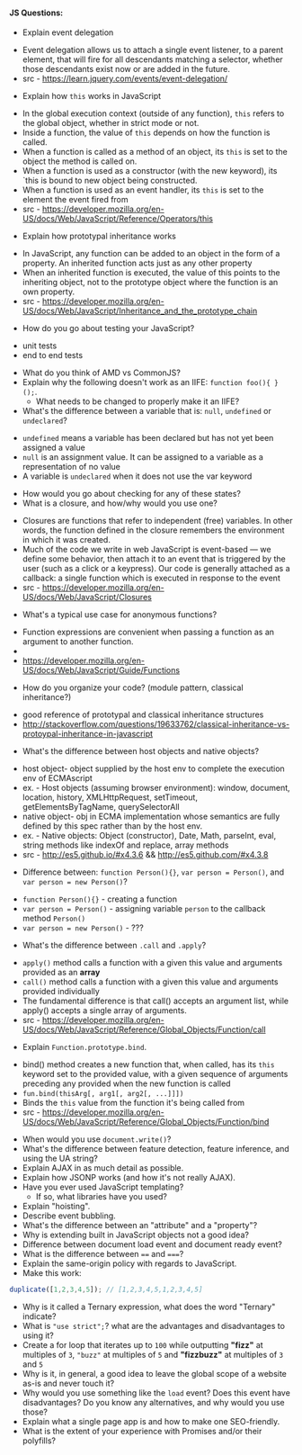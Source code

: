#### JS Questions:

* Explain event delegation
 - Event delegation allows us to attach a single event listener, to a parent element, that will fire for all descendants matching a selector, whether those descendants exist now or are added in the future.
 - src - https://learn.jquery.com/events/event-delegation/
* Explain how `this` works in JavaScript
 - In the global execution context (outside of any function), `this` refers to the global object, whether in strict mode or not.
 - Inside a function, the value of `this` depends on how the function is called.
 - When a function is called as a method of an object, its `this` is set to the object the method is called on.
 - When a function is used as a constructor (with the new keyword), its `this is bound to new object being constructed.
 - When a function is used as an event handler, its `this` is set to the element the event fired from
 - src - https://developer.mozilla.org/en-US/docs/Web/JavaScript/Reference/Operators/this
* Explain how prototypal inheritance works
 - In JavaScript, any function can be added to an object in the form of a property. An inherited function acts just as any other property
 - When an inherited function is executed, the value of this points to the inheriting object, not to the prototype object where the function is an own property.
 - src - https://developer.mozilla.org/en-US/docs/Web/JavaScript/Inheritance_and_the_prototype_chain
* How do you go about testing your JavaScript?
 - unit tests
 - end to end tests
* What do you think of AMD vs CommonJS?
* Explain why the following doesn't work as an IIFE: `function foo(){ }();`.
  * What needs to be changed to properly make it an IIFE?
* What's the difference between a variable that is: `null`, `undefined` or `undeclared`?
 - `undefined` means a variable has been declared but has not yet been assigned a value
 - `null` is an assignment value. It can be assigned to a variable as a representation of no value
 - A variable is `undeclared` when it does not use the var keyword
  * How would you go about checking for any of these states?
* What is a closure, and how/why would you use one?
 - Closures are functions that refer to independent (free) variables. In other words, the function defined in the closure remembers the environment in which it was created.
 - Much of the code we write in web JavaScript is event-based — we define some behavior, then attach it to an event that is triggered by the user (such as a click or a keypress). Our code is generally attached as a callback: a single function which is executed in response to the event
 - src - https://developer.mozilla.org/en-US/docs/Web/JavaScript/Closures
* What's a typical use case for anonymous functions?
 - Function expressions are convenient when passing a function as an argument to another function.
 - 
 - https://developer.mozilla.org/en-US/docs/Web/JavaScript/Guide/Functions
* How do you organize your code? (module pattern, classical inheritance?)
 - good reference of prototypal and classical inheritance structures
 - http://stackoverflow.com/questions/19633762/classical-inheritance-vs-protoypal-inheritance-in-javascript
* What's the difference between host objects and native objects?
 - host object- object supplied by the host env to complete the execution env of ECMAscript
 - ex. - Host objects (assuming browser environment): window, document, location, history, XMLHttpRequest, setTimeout, getElementsByTagName, querySelectorAll
 - native object- obj in ECMA implementation whose semantics are fully defined by this spec rather than by the host env.
 - ex. - Native objects: Object (constructor), Date, Math, parseInt, eval, string methods like indexOf and replace, array methods
 - src - http://es5.github.io/#x4.3.6 && http://es5.github.com/#x4.3.8
* Difference between: `function Person(){}`, `var person = Person()`, and `var person = new Person()`?
 - `function Person(){}` - creating a function
 - `var person = Person()` - assigning variable `person` to the callback method `Person()`
 - `var person = new Person()` - ???
* What's the difference between `.call` and `.apply`?
 - `apply()` method calls a function with a given this value and arguments provided as an **array**
 - `call()` method calls a function with a given this value and arguments provided individually
 - The fundamental difference is that call() accepts an argument list, while apply() accepts a single array of arguments.
 - src - https://developer.mozilla.org/en-US/docs/Web/JavaScript/Reference/Global_Objects/Function/call
* Explain `Function.prototype.bind`.
 - bind() method creates a new function that, when called, has its `this` keyword set to the provided value, with a given sequence of arguments preceding any provided when the new function is called
 - `fun.bind(thisArg[, arg1[, arg2[, ...]]])`
 - Binds the `this` value from the function it's being called from
 - src - https://developer.mozilla.org/en-US/docs/Web/JavaScript/Reference/Global_Objects/Function/bind
* When would you use `document.write()`?
* What's the difference between feature detection, feature inference, and using the UA string?
* Explain AJAX in as much detail as possible.
* Explain how JSONP works (and how it's not really AJAX).
* Have you ever used JavaScript templating?
  * If so, what libraries have you used?
* Explain "hoisting".
* Describe event bubbling.
* What's the difference between an "attribute" and a "property"?
* Why is extending built in JavaScript objects not a good idea?
* Difference between document load event and document ready event?
* What is the difference between `==` and `===`?
* Explain the same-origin policy with regards to JavaScript.
* Make this work:
```javascript
duplicate([1,2,3,4,5]); // [1,2,3,4,5,1,2,3,4,5]
```
* Why is it called a Ternary expression, what does the word "Ternary" indicate?
* What is `"use strict";`? what are the advantages and disadvantages to using it?
* Create a for loop that iterates up to `100` while outputting **"fizz"** at multiples of `3`, `"buzz"` at multiples of `5` and **"fizzbuzz"** at multiples of `3` and `5`
* Why is it, in general, a good idea to leave the global scope of a website as-is and never touch it?
* Why would you use something like the `load` event? Does this event have disadvantages? Do you know any alternatives, and why would you use those?
* Explain what a single page app is and how to make one SEO-friendly.
* What is the extent of your experience with Promises and/or their polyfills?
